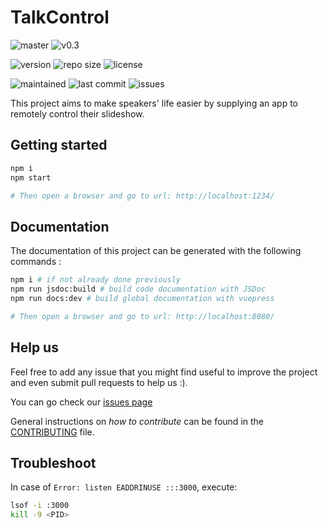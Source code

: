# TalkControl

![master](https://github.com/sfeir-open-source/talk-control/workflows/master/badge.svg?branch=master)
![v0.3](https://github.com/sfeir-open-source/talk-control/workflows/v0.3/badge.svg?branch=v0.3)

![version](https://img.shields.io/github/package-json/v/sfeir-open-source/talk-control)
![repo size](https://img.shields.io/github/repo-size/sfeir-open-source/talk-control)
![license](https://img.shields.io/github/license/sfeir-open-source/talk-control)

![maintained](https://img.shields.io/maintenance/yes/2020)
![last commit](https://img.shields.io/github/last-commit/sfeir-open-source/talk-control)
![issues](https://img.shields.io/github/issues/sfeir-open-source/talk-control)

This project aims to make speakers' life easier by supplying an app to remotely control their slideshow.

## Getting started

```bash
npm i
npm start

# Then open a browser and go to url: http://localhost:1234/
```

## Documentation

The documentation of this project can be generated with the following commands :

```bash
npm i # if not already done previously
npm run jsdoc:build # build code documentation with JSDoc
npm run docs:dev # build global documentation with vuepress

# Then open a browser and go to url: http://localhost:8080/
```

## Help us

Feel free to add any issue that you might find useful to improve the project and even submit pull requests to help us :).

You can go check our [issues page](https://github.com/sfeir-open-source/talk-control/issues)

General instructions on _how to contribute_ can be found in the [CONTRIBUTING](CONTRIBUTING.md) file.

## Troubleshoot

In case of `Error: listen EADDRINUSE :::3000`, execute:

```bash
lsof -i :3000
kill -9 <PID>
```
